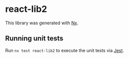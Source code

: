 # react-lib2

This library was generated with [Nx](https://nx.dev).

## Running unit tests

Run `nx test react-lib2` to execute the unit tests via [Jest](https://jestjs.io).
